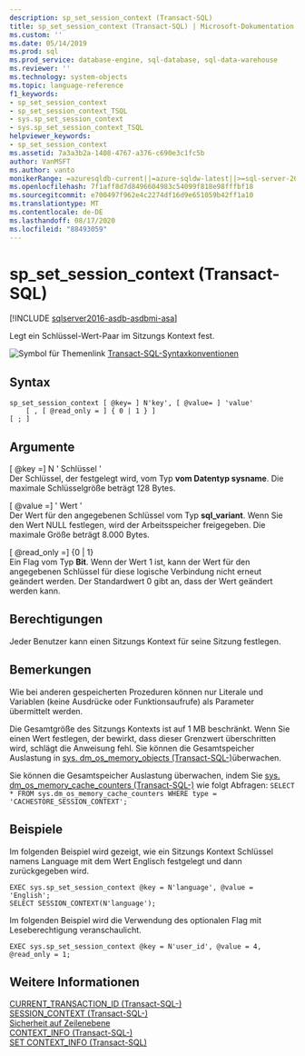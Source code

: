 ```yaml
---
description: sp_set_session_context (Transact-SQL)
title: sp_set_session_context (Transact-SQL) | Microsoft-Dokumentation
ms.custom: ''
ms.date: 05/14/2019
ms.prod: sql
ms.prod_service: database-engine, sql-database, sql-data-warehouse
ms.reviewer: ''
ms.technology: system-objects
ms.topic: language-reference
f1_keywords:
- sp_set_session_context
- sp_set_session_context_TSQL
- sys.sp_set_session_context
- sys.sp_set_session_context_TSQL
helpviewer_keywords:
- sp_set_session_context
ms.assetid: 7a3a3b2a-1408-4767-a376-c690e3c1fc5b
author: VanMSFT
ms.author: vanto
monikerRange: =azuresqldb-current||=azure-sqldw-latest||>=sql-server-2016||=sqlallproducts-allversions||>=sql-server-linux-2017||=azuresqldb-mi-current
ms.openlocfilehash: 7f1aff8d7d8496604983c54099f818e98fffbf18
ms.sourcegitcommit: e700497f962e4c2274df16d9e651059b42ff1a10
ms.translationtype: MT
ms.contentlocale: de-DE
ms.lasthandoff: 08/17/2020
ms.locfileid: "88493059"
---
```

# <a name="sp_set_session_context-transact-sql"></a>sp_set_session_context (Transact-SQL)
[!INCLUDE [sqlserver2016-asdb-asdbmi-asa](../../includes/applies-to-version/sqlserver2016-asdb-asdbmi-asa.md)]

Legt ein Schlüssel-Wert-Paar im Sitzungs Kontext fest.  
  

 ![Symbol für Themenlink](../../database-engine/configure-windows/media/topic-link.gif "Symbol für Themenlink") [Transact-SQL-Syntaxkonventionen](../../t-sql/language-elements/transact-sql-syntax-conventions-transact-sql.md)  
  
## <a name="syntax"></a>Syntax  
  
```  
sp_set_session_context [ @key= ] N'key', [ @value= ] 'value'  
    [ , [ @read_only = ] { 0 | 1 } ]  
[ ; ]  
```  
  
## <a name="arguments"></a>Argumente  
 [ @key =] N ' Schlüssel '  
 Der Schlüssel, der festgelegt wird, vom Typ **vom Datentyp sysname**. Die maximale Schlüsselgröße beträgt 128 Bytes.  
  
 [ @value =] ' Wert '  
 Der Wert für den angegebenen Schlüssel vom Typ **sql_variant**. Wenn Sie den Wert NULL festlegen, wird der Arbeitsspeicher freigegeben. Die maximale Größe beträgt 8.000 Bytes.  
  
 [ @read_only =] {0 | 1}  
 Ein Flag vom Typ **Bit**. Wenn der Wert 1 ist, kann der Wert für den angegebenen Schlüssel für diese logische Verbindung nicht erneut geändert werden. Der Standardwert 0 gibt an, dass der Wert geändert werden kann.  
  
## <a name="permissions"></a>Berechtigungen  
 Jeder Benutzer kann einen Sitzungs Kontext für seine Sitzung festlegen.  
  
## <a name="remarks"></a>Bemerkungen  
 Wie bei anderen gespeicherten Prozeduren können nur Literale und Variablen (keine Ausdrücke oder Funktionsaufrufe) als Parameter übermittelt werden.  
  
 Die Gesamtgröße des Sitzungs Kontexts ist auf 1 MB beschränkt. Wenn Sie einen Wert festlegen, der bewirkt, dass dieser Grenzwert überschritten wird, schlägt die Anweisung fehl. Sie können die Gesamtspeicher Auslastung in [sys. dm_os_memory_objects &#40;Transact-SQL-&#41;](../../relational-databases/system-dynamic-management-views/sys-dm-os-memory-objects-transact-sql.md)überwachen.  
  
 Sie können die Gesamtspeicher Auslastung überwachen, indem Sie [sys. dm_os_memory_cache_counters &#40;Transact-SQL-&#41;](../../relational-databases/system-dynamic-management-views/sys-dm-os-memory-cache-counters-transact-sql.md) wie folgt Abfragen: `SELECT * FROM sys.dm_os_memory_cache_counters WHERE type = 'CACHESTORE_SESSION_CONTEXT';`  
  
## <a name="examples"></a>Beispiele  
 Im folgenden Beispiel wird gezeigt, wie ein Sitzungs Kontext Schlüssel namens Language mit dem Wert Englisch festgelegt und dann zurückgegeben wird.  
  
```  
EXEC sys.sp_set_session_context @key = N'language', @value = 'English';  
SELECT SESSION_CONTEXT(N'language');  
```  
  
 Im folgenden Beispiel wird die Verwendung des optionalen Flag mit Leseberechtigung veranschaulicht.  
  
```  
EXEC sys.sp_set_session_context @key = N'user_id', @value = 4, @read_only = 1;  
```  
  
## <a name="see-also"></a>Weitere Informationen  
 [CURRENT_TRANSACTION_ID &#40;Transact-SQL-&#41;](../../t-sql/functions/current-transaction-id-transact-sql.md)   
 [SESSION_CONTEXT &#40;Transact-SQL-&#41;](../../t-sql/functions/session-context-transact-sql.md)   
 [Sicherheit auf Zeilenebene](../../relational-databases/security/row-level-security.md)   
 [CONTEXT_INFO &#40;Transact-SQL-&#41;](../../t-sql/functions/context-info-transact-sql.md)   
 [SET CONTEXT_INFO &#40;Transact-SQL&#41;](../../t-sql/statements/set-context-info-transact-sql.md)  
  
  
